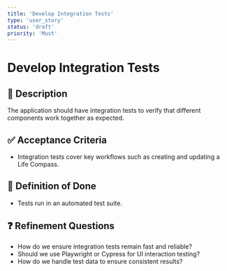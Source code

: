 ```yaml
---
title: 'Develop Integration Tests'
type: 'user_story'
status: 'draft'
priority: 'Must'
---
```


# Develop Integration Tests

## 📌 Description

The application should have integration tests to verify that different components work together as expected.

## ✅ Acceptance Criteria

- Integration tests cover key workflows such as creating and updating a Life Compass.

## 🎯 Definition of Done

- Tests run in an automated test suite.

## ❓ Refinement Questions

- How do we ensure integration tests remain fast and reliable?
- Should we use Playwright or Cypress for UI interaction testing?
- How do we handle test data to ensure consistent results?
